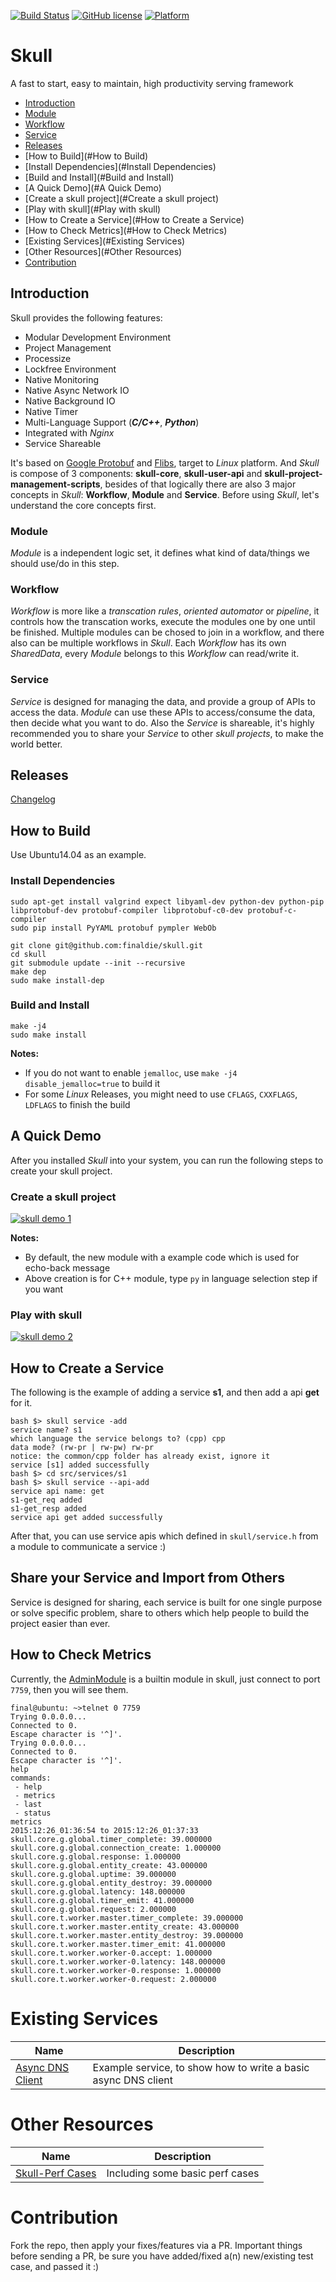 [![Build Status](https://travis-ci.org/finaldie/skull.svg?branch=master)](https://travis-ci.org/finaldie/skull)
[![GitHub license](https://img.shields.io/github/license/finaldie/skull.svg)]()
[![Platform](https://img.shields.io/badge/platform-Linux-blue.svg)]()

Skull
=====
A fast to start, easy to maintain, high productivity serving framework<br>

- [Introduction](#Introduction)
 - [Module](#Module)
 - [Workflow](#Workflow)
 - [Service](#Service)
- [Releases](#Releases)
- [How to Build](#How to Build)
 - [Install Dependencies](#Install Dependencies)
 - [Build and Install](#Build and Install)
- [A Quick Demo](#A Quick Demo)
 - [Create a skull project](#Create a skull project)
 - [Play with skull](#Play with skull)
- [How to Create a Service](#How to Create a Service)
- [How to Check Metrics](#How to Check Metrics)
- [Existing Services](#Existing Services)
- [Other Resources](#Other Resources)
- [Contribution](#Contribution)

## Introduction
Skull provides the following features:
* Modular Development Environment
* Project Management
* Processize
* Lockfree Environment
* Native Monitoring
* Native Async Network IO
* Native Background IO
* Native Timer
* Multi-Language Support (**_C/C++_**, **_Python_**)
* Integrated with _Nginx_
* Service Shareable

It's based on [Google Protobuf][3] and [Flibs][4], target to _Linux_ platform. And _Skull_ is compose of 3 components: **skull-core**, **skull-user-api** and **skull-project-management-scripts**, besides of that logically there are also 3 major concepts in _Skull_: **Workflow**, **Module** and **Service**. Before using _Skull_, let's understand the core concepts first.

### Module
_Module_ is a independent logic set, it defines what kind of data/things we should use/do in this step.

### Workflow
_Workflow_ is more like a *transcation rules*, *oriented automator* or *pipeline*, it controls how the transcation works, execute the modules one by one until be finished. Multiple modules can be chosed to join in a workflow, and there also can be multiple workflows in _Skull_.
Each _Workflow_ has its own _SharedData_, every _Module_ belongs to this _Workflow_ can read/write it.

### Service
_Service_ is designed for managing the data, and provide a group of APIs to access the data. _Module_ can use these APIs to access/consume the data, then decide what you want to do. Also the _Service_ is shareable, it's highly recommended you to share your _Service_ to other *skull projects*, to make the world better.

## Releases
[Changelog](ChangeLog.md)

## How to Build
Use Ubuntu14.04 as an example.

### Install Dependencies
```console
sudo apt-get install valgrind expect libyaml-dev python-dev python-pip libprotobuf-dev protobuf-compiler libprotobuf-c0-dev protobuf-c-compiler
sudo pip install PyYAML protobuf pympler WebOb

git clone git@github.com:finaldie/skull.git
cd skull
git submodule update --init --recursive
make dep
sudo make install-dep
```

### Build and Install
```console
make -j4
sudo make install
```

**Notes:**
 * If you do not want to enable `jemalloc`, use `make -j4 disable_jemalloc=true` to build it
 * For some _Linux_ Releases, you might need to use `CFLAGS`, `CXXFLAGS`, `LDFLAGS` to finish the build

## A Quick Demo
After you installed _Skull_ into your system, you can run the following steps to
create your skull project.

### Create a skull project
[![skull demo 1](http://g.recordit.co/6yGrVG7i0s.gif)]()

**Notes:**
 * By default, the new module with a example code which is used for echo-back message
 * Above creation is for C++ module, type `py` in language selection step if you want

### Play with skull
[![skull demo 2](http://g.recordit.co/vSON9N6nuV.gif)]()

## How to Create a Service
The following is the example of adding a service **s1**, and then add a api **get** for it.
```console
bash $> skull service -add
service name? s1
which language the service belongs to? (cpp) cpp
data mode? (rw-pr | rw-pw) rw-pr
notice: the common/cpp folder has already exist, ignore it
service [s1] added successfully
bash $> cd src/services/s1
bash $> skull service --api-add
service api name: get
s1-get_req added
s1-get_resp added
service api get added successfully
```
After that, you can use service apis which defined in `skull/service.h` from a module to communicate a service :)

## Share your Service and Import from Others
Service is designed for sharing, each service is built for one single purpose or solve specific problem, share to others which help people to build the project easier than ever.


## How to Check Metrics
Currently, the [AdminModule][1] is a builtin module in skull, just connect to port `7759`, then you will see them.
```console
final@ubuntu: ~>telnet 0 7759
Trying 0.0.0.0...
Connected to 0.
Escape character is '^]'.
Trying 0.0.0.0...
Connected to 0.
Escape character is '^]'.
help
commands:
 - help
 - metrics
 - last
 - status
metrics
2015:12:26_01:36:54 to 2015:12:26_01:37:33
skull.core.g.global.timer_complete: 39.000000
skull.core.g.global.connection_create: 1.000000
skull.core.g.global.response: 1.000000
skull.core.g.global.entity_create: 43.000000
skull.core.g.global.uptime: 39.000000
skull.core.g.global.entity_destroy: 39.000000
skull.core.g.global.latency: 148.000000
skull.core.g.global.timer_emit: 41.000000
skull.core.g.global.request: 2.000000
skull.core.t.worker.master.timer_complete: 39.000000
skull.core.t.worker.master.entity_create: 43.000000
skull.core.t.worker.master.entity_destroy: 39.000000
skull.core.t.worker.master.timer_emit: 41.000000
skull.core.t.worker.worker-0.accept: 1.000000
skull.core.t.worker.worker-0.latency: 148.000000
skull.core.t.worker.worker-0.response: 1.000000
skull.core.t.worker.worker-0.request: 2.000000
```

# Existing Services
Name                  | Description |
----------------------|-------------|
[Async DNS Client][2] | Example service, to show how to write a basic async DNS client |

# Other Resources
Name                  | Description |
----------------------|-------------|
[Skull-Perf Cases][5] | Including some basic perf cases |



[1]: https://github.com/finaldie/skull-admin-c
[2]: https://github.com/finaldie/skull-service-dns
[3]: https://developers.google.com/protocol-buffers/
[4]: https://github.com/finaldie/final_libs
[5]: https://github.com/finaldie/skull-perf

# Contribution
Fork the repo, then apply your fixes/features via a PR. Important things before sending a PR, be sure you have added/fixed a(n) new/existing test case, and passed it :)
